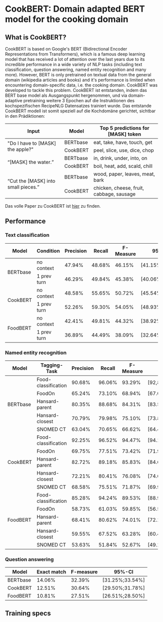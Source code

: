 # CookBERT: Domain adapted BERT model for the cooking domain
## What is CookBERT?
CookBERT is based on Google's BERT (Bidirectional Encoder Representations from Transformers), which is a famous deep learning model that has received a lot of attention over the last years due to its incredible performance in a wide variety of NLP tasks (including text classification, question answering, named entity recognition and many more). However, BERT is only pretrained on textual data from the general domain (wikipedia articles and books) and it's performance is limited when encountering domain-specific data, i.e. the cooking domain. CookBERT was developed to tackle this problem. 
CookBERT ist entstanden, indem das BERT base model als Ausgangspunkt hergenommen, und via domain-adaptive pretraining weitere 3 Epochen auf die Instruktionen des kochspezifischen RecipeNLG Datensatzes trainiert wurde. Das entstande CookBERT modell ist somit speziell auf die Kochdomäne gerichtet, sichtbar in den Prädiktionen:
<table>
    <thead>
        <tr>
            <th>Input</th>
            <th>Model</th>
            <th>Top 5 predictions for [MASK] token</th>
        </tr>
    </thead>
    <tbody>
        <tr>
            <td rowspan=2>"Do I have to [MASK] the apple?"</td>
            <td rowspan=1>BERTbase</td>
            <td rowspan=1>eat, take, have, touch, get</td>
        </tr>
        <tr>
            <td>CookBERT</td>
            <td>peel, slice, use, dice, chop</td>
        </tr>
        <tr>
            <td rowspan=2>“[MASK] the water.”</td>
            <td rowspan=1>BERTbase</td>
            <td rowspan=1>in, drink, under, into, on</td>
        </tr>
        <tr>
            <td>CookBERT</td>
            <td>boil, heat, add, scald, chill</td>
        </tr>
        <tr>
              <td rowspan=2>“Cut the [MASK] into small pieces.”</td>
              <td rowspan=1>BERTbase</td>
              <td rowspan=1>wood, paper, leaves, meat, bark</td>
          </tr>
          <tr>
              <td>CookBERT</td>
              <td>chicken, cheese, fruit, cabbage, sausage</td>
          </tr>
    </tbody>
</table>

Das volle Paper zu CookBERT ist [hier](docs/BachelorThesis.pdf) zu finden.

## Performance
### Text classification
<table>
    <thead>
        <tr>
            <th>Model</th>
            <th>Condition</th>
            <th>Precision</th>
            <th>Recall</th>
            <th>F-Measure</th>
            <th>95%-CI</th>
        </tr>
    </thead>
    <tbody>
        <tr>
            <td rowspan=2>BERTbase</td>
            <td rowspan=1>no context</td>
            <td rowspan=1>47.94%</td>
            <td rowspan=1>48.68%</td>
            <td rowspan=1>46.15%</td>
            <td rowspan=1>[41.15%;51.16%]</td>
        </tr>
        <tr>
            <td>1 prev turn</td>
            <td>46.29%</td>
            <td>49.84%</td>
            <td>45.38%</td>
            <td>[40.06%;50.70%]</td>
        </tr>
        <tr>
            <td rowspan=2>CookBERT</td>
            <td rowspan=1>no context</td>
            <td rowspan=1>48.58%</td>
            <td rowspan=1>55.65%</td>
            <td rowspan=1>50.72%</td>
            <td rowspan=1>[45.54%;55.90%]</td>
        </tr>
        <tr>
            <td>1 prev turn</td>
            <td>52.26%</td>
            <td>59.30%</td>
            <td>54.05%</td>
            <td>[48.93%;59.16%]</td>
        </tr>
        <tr>
            <td rowspan=2>FoodBERT</td>
            <td rowspan=1>no context</td>
            <td rowspan=1>42.41%</td>
            <td rowspan=1>49.81%</td>
            <td rowspan=1>44.32%</td>
            <td rowspan=1>[38.92%;49.73%]</td>
        </tr>
        <tr>
            <td>1 prev turn</td>
            <td>36.89%</td>
            <td>44.49%</td>
            <td>38.09%</td>
            <td>[32.64%;43.55%]</td>
        </tr>
    </tbody>
</table>

### Named entity recognition
<table>
    <thead>
        <tr>
            <th>Model</th>
            <th>Tagging-Task</th>
            <th>Precision</th>
            <th>Recall</th>
            <th>F-Measure</th>
            <th>95%-CI</th>
        </tr>
    </thead>
    <tbody>
        <tr>
            <td rowspan=5>BERTbase</td>
            <td rowspan=1>Food-classification</td>
            <td rowspan=1>90.68%</td>
            <td rowspan=1>96.06%</td>
            <td rowspan=1>93.29%</td>
            <td rowspan=1>[92,87%;93.71%]</td>
        </tr>
        <tr>
            <td>FoodOn</td>
            <td>65.24%</td>
            <td>73.10%</td>
            <td>68.94%</td>
            <td>[67.04%;70.83%]</td>
        </tr>
         <tr>
            <td>Hansard-parent</td>
            <td>80.35%</td>
            <td>88.68%</td>
            <td>84.31%</td>
            <td>[83.54%;85.08%]</td>
        </tr>
         <tr>
            <td>Hansard-closest</td>
            <td>70.79%</td>
            <td>79.98%</td>
            <td>75.10%</td>
            <td>[73.87%;76.34%]</td>
        </tr>
        <tr>
            <td>SNOMED CT</td>
            <td>63.04%</td>
            <td>70.65%</td>
            <td>66.62%</td>
            <td>[64.49%;68.75%]</td>
        </tr>
         <tr>
            <td rowspan=5>CookBERT</td>
            <td rowspan=1>Food-classification</td>
            <td rowspan=1>92.25%</td>
            <td rowspan=1>96.52%</td>
            <td rowspan=1>94.47%</td>
            <td rowspan=1>[94.17%;94.76%]</td>
        </tr>
        <tr>
            <td>FoodOn</td>
            <td>69.75%</td>
            <td>77.51%</td>
            <td>73.42%</td>
            <td>[71.91%;74.93%]</td>
        </tr>
         <tr>
            <td>Hansard-parent</td>
            <td>82.72%</td>
            <td>89.18%</td>
            <td>85.83%</td>
            <td>[84.69%;86.97%]</td>
        </tr>
         <tr>
            <td>Hansard-closest</td>
            <td>72.21%</td>
            <td>80.41%</td>
            <td>76.08%</td>
            <td>[74.60%;77.56%]</td>
        </tr>
        <tr>
            <td>SNOMED CT</td>
            <td>68.58%</td>
            <td>75.51%</td>
            <td>71.87%</td>
            <td>[69.99%;73.75%]</td>
        </tr>
         <tr>
            <td rowspan=5>FoodBERT</td>
            <td rowspan=1>Food-classification</td>
            <td rowspan=1>85.28%</td>
            <td rowspan=1>94.24%</td>
            <td rowspan=1>89.53%</td>
            <td rowspan=1>[88.90%;90.17%]</td>
        </tr>
        <tr>
            <td>FoodOn</td>
            <td>58.73%</td>
            <td>61.03%</td>
            <td>59.85%</td>
            <td>[56.56%;63.13%]</td>
        </tr>
         <tr>
            <td>Hansard-parent</td>
            <td>68.41%</td>
            <td>80.62%</td>
            <td>74.01%</td>
            <td>[72.13%;75.90%]</td>
        </tr>
         <tr>
            <td>Hansard-closest</td>
            <td>59.55%</td>
            <td>67.52%</td>
            <td>63.28%</td>
            <td>[60.43%;66.13%]</td>
        </tr>
        <tr>
            <td>SNOMED CT</td>
            <td>53.63%</td>
            <td>51.84%</td>
            <td>52.67%</td>
            <td>[49.17%;56.17%]</td>
        </tr>
    </tbody>
</table>


### Question answering
|Model|Exact match|F-measure|95%-CI|
| --- | --- | --- | ---|
|BERTbase| 14.06%| 32.39%| [31.25%;33.54%]|
|CookBERT| 12.51% |30.64%| [29.50%;31.78%]|
|FoodBERT|10.81%| 27.51%| [26.51%;28.50%]|

## Training specs

